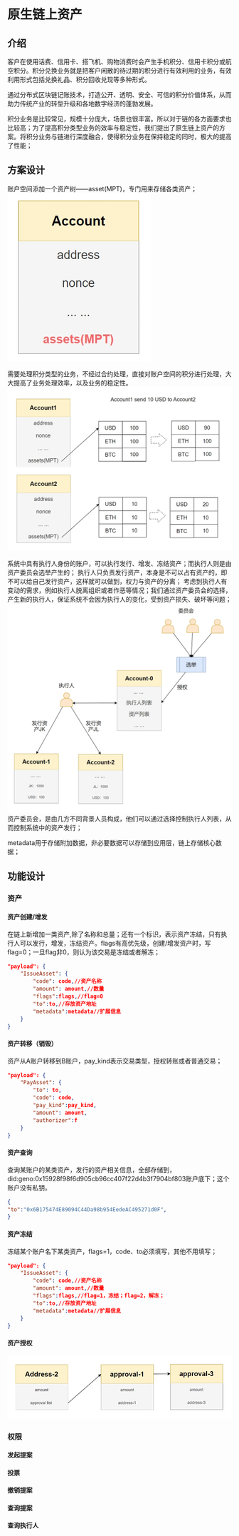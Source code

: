 # 原生链上资产

## 介绍
客户在使用话费、信用卡、搭飞机、购物消费时会产生手机积分、信用卡积分或航空积分。积分兑换业务就是把客户闲散的待过期的积分进行有效利用的业务，有效利用形式包括兑换礼品、积分回收兑现等多种形式。

通过分布式区块链记账技术，打造公开、透明、安全、可信的积分价值体系，从而助力传统产业的转型升级和各地数字经济的蓬勃发展。

积分业务是比较常见，规模十分庞大，场景也很丰富。所以对于链的各方面要求也比较高；为了提高积分类型业务的效率与稳定性，我们提出了原生链上资产的方案。将积分业务与链进行深度融合，使得积分业务在保持稳定的同时，极大的提高了性能；

## 方案设计

账户空间添加一个资产树——asset(MPT)，专门用来存储各类资产；
![](../../../img/assets1.png)

需要处理积分类型的业务，不经过合约处理，直接对账户空间的积分进行处理，大大提高了业务处理效率，以及业务的稳定性。
![](../../../img/assets2.png)

系统中具有执行人身份的账户，可以执行发行、增发、冻结资产；而执行人则是由资产委员会选举产生的；
执行人只负责发行资产，本身是不可以占有资产的，即不可以给自己发行资产，这样就可以做到，权力与资产的分离；
考虑到执行人有变动的需求，例如执行人脱离组织或者作恶等情况；我们通过资产委员会的选择，产生新的执行人，保证系统不会因为执行人的变化，受到资产损失、破坏等问题；
![](../../../img/assets4.png)
资产委员会，是由几方不同背景人员构成，他们可以通过选择控制执行人列表，从而控制系统中的资产发行；

metadata用于存储附加数据，非必要数据可以存储到应用层，链上存储核心数据；

## 功能设计

### 资产

#### 资产创建/增发
在链上新增加一类资产,除了名称和总量；还有一个标识，表示资产冻结，只有执行人可以发行，增发，冻结资产。flags有高优先级，创建/增发资产时，写flag=0；一旦flag非0，则认为该交易是冻结或者解冻；
```json
"payload": {
    "IssueAsset": {
        "code": code,//资产名称
        "amount": amount,//数量
        "flags":flags,//flag=0
        "to":to,//存放资产地址
        "metadata":metadata//扩展信息
    }
}
```

#### 资产转移（销毁）
资产从A账户转移到B账户，pay_kind表示交易类型，授权转账或者普通交易；
```json
"payload": {
    "PayAsset": {
        "to": to,
        "code": code,
        "pay_kind":pay_kind,
        "amount": amount,
        "authorizer":f
    }
}
```

#### 资产查询
查询某账户的某类资产，发行的资产相关信息，全部存储到，did:geno:0x15928f98f6d905cb96cc407f22d4b3f7904bf803账户底下；这个账户没有私钥。
```json
{
"to":"0x6B175474E89094C44Da98b954EedeAC495271d0F",
}
```

#### 资产冻结
冻结某个账户名下某类资产，flags=1，code、to必须填写，其他不用填写；
```json
"payload": {
    "IssueAsset": {
        "code": code,//资产名称
        "amount": amount,//数量
        "flags":flags,//flag=1，冻结；flag=2，解冻；
        "to":to,//存放资产地址
        "metadata":metadata//扩展信息
    }
}
```

#### 资产授权

![](../../../img/assets3.png)


### 权限

#### 发起提案

#### 投票

#### 撤销提案

#### 查询提案

#### 查询执行人

## 

